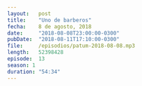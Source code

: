 ```yaml
---
layout:   post
title:    "Uno de barberos"
fecha:    8 de agosto, 2018
date:     "2018-08-08T23:00:00-0300"
pubDate:  "2018-08-11T17:10:00-0300"
file:     /episodios/patum-2018-08-08.mp3
length:   52398428
episode:  13
season: 1
duration: "54:34"
---
```

